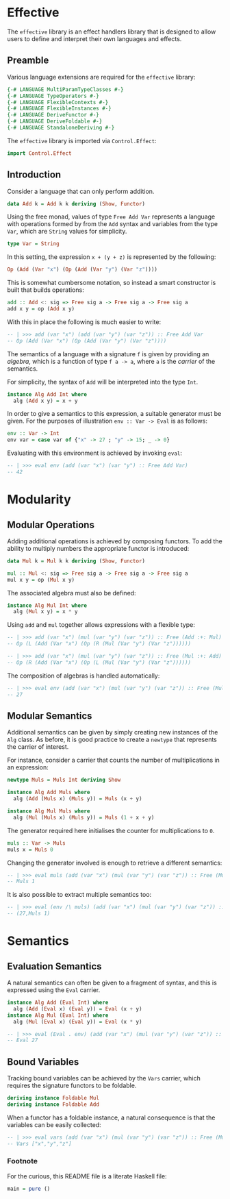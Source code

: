 # Effective

The `effective` library is an effect handlers library that is designed
to allow users to define and interpret their own languages and
effects.

## Preamble

Various language extensions are required for the `effective` library:
```haskell
{-# LANGUAGE MultiParamTypeClasses #-}
{-# LANGUAGE TypeOperators #-}
{-# LANGUAGE FlexibleContexts #-}
{-# LANGUAGE FlexibleInstances #-}
{-# LANGUAGE DeriveFunctor #-}
{-# LANGUAGE DeriveFoldable #-}
{-# LANGUAGE StandaloneDeriving #-}
```
The `effective` library is imported via `Control.Effect`:
```haskell
import Control.Effect
```

## Introduction

Consider a language that can only perform addition.
```haskell
data Add k = Add k k deriving (Show, Functor)
```
Using the free monad, values of type `Free Add Var` represents
a language with operations formed by from the `Add` syntax and
variables from the type `Var`, which are `String` values for
simplicity.
```haskell
type Var = String
```
In this setting, the expression `x + (y + z)` is represented by the
following:
```haskell ignore
Op (Add (Var "x") (Op (Add (Var "y") (Var "z"))))
```
This is somewhat cumbersome notation, so instead a smart
constructor is built that builds operations:

```haskell
add :: Add <: sig => Free sig a -> Free sig a -> Free sig a
add x y = op (Add x y)
```
With this in place the following is much easier to write:
```haskell
-- | >>> add (var "x") (add (var "y") (var "z")) :: Free Add Var
-- Op (Add (Var "x") (Op (Add (Var "y") (Var "z"))))
```


The semantics of a language with a signature `f` is given by providing
an _algebra_, which is a function of type `f a -> a`, where `a` is the
_carrier_ of the semantics.

For simplicity, the syntax of `Add` will be interpreted into the type
`Int`.
```haskell
instance Alg Add Int where
  alg (Add x y) = x + y
```
In order to give a semantics to this expression, a suitable generator
must be given. For the purposes of illustration `env :: Var -> Eval`
is as follows:
```haskell
env :: Var -> Int
env var = case var of {"x" -> 27 ; "y" -> 15; _ -> 0}
```
Evaluating with this environment is achieved by invoking `eval`:
```haskell
-- | >>> eval env (add (var "x") (var "y") :: Free Add Var)
-- 42
```

# Modularity
## Modular Operations

Adding additional operations is achieved by composing functors. To add
the ability to multiply numbers the appropriate functor is introduced:
```haskell
data Mul k = Mul k k deriving (Show, Functor)

mul :: Mul <: sig => Free sig a -> Free sig a -> Free sig a
mul x y = op (Mul x y)
```
The associated algebra must also be defined:
```haskell
instance Alg Mul Int where
  alg (Mul x y) = x * y
```

Using `add` and `mul` together allows expressions with a flexible
type:

```haskell
-- | >>> add (var "x") (mul (var "y") (var "z")) :: Free (Add :+: Mul) Var
-- Op (L (Add (Var "x") (Op (R (Mul (Var "y") (Var "z"))))))

-- | >>> add (var "x") (mul (var "y") (var "z")) :: Free (Mul :+: Add) Var
-- Op (R (Add (Var "x") (Op (L (Mul (Var "y") (Var "z"))))))
```

The composition of algebras is handled automatically:

```haskell
-- | >>> eval env (add (var "x") (mul (var "y") (var "z")) :: Free (Mul :+: Add) Var)
-- 27
```

## Modular Semantics

Additional semantics can be given by simply creating new instances of
the `Alg` class. As before, it is good practice to create a `newtype`
that represents the carrier of interest.

For instance, consider a carrier that counts the number of multiplications
in an expression:

```haskell
newtype Muls = Muls Int deriving Show

instance Alg Add Muls where
  alg (Add (Muls x) (Muls y)) = Muls (x + y)

instance Alg Mul Muls where
  alg (Mul (Muls x) (Muls y)) = Muls (1 + x + y)
```

The generator required here initialises the counter for
multiplications to `0`.
```haskell
muls :: Var -> Muls
muls x = Muls 0
```
Changing the generator involved is enough to retrieve a different
semantics:
```haskell
-- | >>> eval muls (add (var "x") (mul (var "y") (var "z")) :: Free (Mul :+: Add) Var)
-- Muls 1
```

It is also possible to extract multiple semantics too:
```haskell
-- | >>> eval (env /\ muls) (add (var "x") (mul (var "y") (var "z")) :: Free (Mul :+: Add) Var)
-- (27,Muls 1)
```

# Semantics

## Evaluation Semantics

A natural semantics can often be given to a fragment of syntax,
and this is expressed using the `Eval` carrier.

```haskell
instance Alg Add (Eval Int) where
  alg (Add (Eval x) (Eval y)) = Eval (x + y)
instance Alg Mul (Eval Int) where
  alg (Mul (Eval x) (Eval y)) = Eval (x * y)
```

```haskell
-- | >>> eval (Eval . env) (add (var "x") (mul (var "y") (var "z")) :: Free (Mul :+: Add) Var)
-- Eval 27
```

## Bound Variables

Tracking bound variables can be achieved by the `Vars` carrier, which
requires the signature functors to be foldable.

```haskell
deriving instance Foldable Mul
deriving instance Foldable Add
```

When a functor has a foldable instance, a natural consequence is that
the variables can be easily collected:

```haskell
-- | >>> eval vars (add (var "x") (mul (var "y") (var "z")) :: Free (Mul :+: Add) Var)
-- Vars ["x","y","z"]
```

### Footnote

For the curious, this README file is a literate Haskell file:
```haskell
main = pure ()
```
